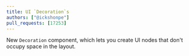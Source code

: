 ```yaml
---
title: UI `Decoration`s
authors: ["@ickshonpe"]
pull_requests: [17253]
---
```


New `Decoration` component, which lets you create UI nodes that don't occupy space in the layout.
